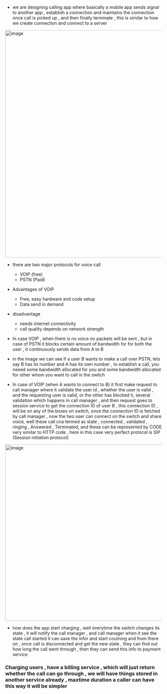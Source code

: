 -  we are designing calling app where basically a mobile app sends signal to another app , establish a connection and maintains the connection once call is picked up , and then finally terminate , this is similar to how we create connection and connect to a server

<img width="649" height="729" alt="image" src="https://github.com/user-attachments/assets/7a28d127-3927-41d5-bd33-02f21193e9c0" />

- there are two major protocols for voice call
    - VOIP (free) 
    - PSTN (Paid)

- Advantages of VOIP
    - Free, easy hardware and code setup
    - Data send in demand 
- disadvantage
    - needs internet connectivity
    - call quality depends on network strength

- In case VOIP , when there is no voice no packets will be sent , but in case of PSTN it blocks certain amount of bandwidth for for both the user , it continuously sends data from A to B



- in the image we can see if a user B wants to make a call over PSTN, lets say B has its number and A has its own number , to establish a call, you neeed some bandwidth allocated for you and some bandwidth allocated for other whom you want to call in the switch
- In case of VOIP (when A wants to connect to B) it first make request to call manager where it validate the user id , whether the user is valid , and the requesting user is valid, or the other has blocked it, several validation which happens in call manager , and then request goes to session service to get the connection ID of user B , this connection ID , will be on any of the boxes on switch, once the connection ID is fetched by call manager , now the two user can connect on the switch and share voice, well these call cna termed as state , connected , validated , ringing , Answered , Terminated, and these can be represented by CODE very similar to HTTP code , here in this case very perfect protocol is SIP  (Session initiation protocol)

<img width="679" height="565" alt="image" src="https://github.com/user-attachments/assets/4898d3e2-b64e-48b0-9c22-a10fcc7a0497" />

- how does the app start charging , well everytime the switch changes its state , it will notify the call manager , and call manager when it see the state call started it can save the infor and start coutning and from there on , once call is disconnected and get the new state , they can find out how long the call went through , then they can send this info to payment service 


### Charging users , have a billing service , which will just return whether the call can go through , we will have things stored in another service already , maxtime duration a caller can have this way it will be simpler
